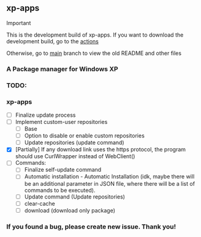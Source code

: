 ## xp-apps

> [!IMPORTANT]  
> This is the development build of xp-apps.
> If you want to download the development build, go to the [actions](https://github.com/nixxoq/xp-apps/actions)
>
> Otherwise, go to [main](https://github.com/nixxoq/xp-apps/tree/main) branch to view the old README and other files

### A Package manager for Windows XP

### TODO:

### xp-apps

- [ ] Finalize update process
- [ ] Implement custom-user repositories
    - [ ] Base
    - [ ] Option to disable or enable custom repositories
    - [ ] Update repositories (update command)
- [x] [Partially] If any download link uses the https protocol, the program should use CurlWrapper instead of
  WebClient()
- [ ] Commands:
    - [ ] Finalize self-update command
    - [ ] Automatic installation - Automatic Installation (idk, maybe there will be an additional parameter in JSON
      file, where there will be a list of commands to be executed).
    - [ ] Update command (Update repositories)
    - [ ] clear-cache
    - [ ] download (download only package)

### If you found a bug, please create new issue. Thank you!